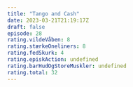 ```yaml
---
title: "Tango and Cash"
date: 2023-03-21T21:19:17Z
draft: false
episode: 28
rating.vildeVåben: 8
rating.stærkeOneliners: 8
rating.fedSkurk: 4
rating.episkAction: undefined
rating.barHudOgStoreMuskler: undefined
rating.total: 32
---
```


